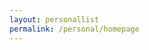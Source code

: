 ```yaml
---
layout: personallist
permalink: /personal/homepage
---
```


<div id="personallists">
        <a href="bucketlist" id="bucketlist"></a>
        <a href="wishlist" id="wishlist"></a>
</div>